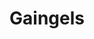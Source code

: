 ---
layout: firm_page
title: "Gaingels"
id: "gaingels.com"
permalink: "/gaingelsgaingels.com/"
website: "https://gaingels.com"
offices: "New York City (United States), Miami (United States), Burlington (United States)"
investment_stages: "Pre-Seed, Seed, Series A, Series B, Series C"
portfolio_companies: ""
portfolio_link: "https://gaingels.com/#homePortfolio"
investment_markets: "Technology, B2B, Healthcare, Consumer"
founded_year: "2014"
description: "Gaingels is a leading venture investment syndicate focused on diversity and inclusion, particularly within the LGBTQIA+ community and its allies. They co-invest with other venture capital firms, aiming for top returns while promoting equitable representation in the venture capital ecosystem."
linkedin: "https://www.linkedin.com/company/gaingels"
twitter: "https://www.twitter.com/gaingelsvc"
instagram: ""
team_page: ""
investor_type: "Venture Capital"
crunchbase: "https://www.crunchbase.com/organization/gaing"
pitchbook: "https://pitchbook.com/profiles/investor/124929-82"

# SEO Optimization
meta_title: "Gaingels - VC Firm - projectstartups.com"
meta_description: "Gaingels, Gaingels is a leading venture investment syndicate focused on diversity and inclusion, particularly within the LGBTQIA+ community and its allies. They..."
meta_keywords: "Gaingels, Technology, B2B, Healthcare, Consumer, VC firm, venture capital, startup investor, projectstartups.com"
canonical_url: "https://vc.projectstartups.com/gaingelsgaingels.com/"
---